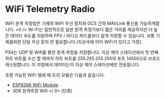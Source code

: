 # WiFi Telemetry Radio

WiFi 원격 측정법은 기체의 WiFi 무선 장치와 GCS 간의 MAVLink 통신을 가능하게합니다. <0 /> Wi-Fi는 일반적으로 일반 원격 측정기보다 짧은 거리를 제공하지만 더 높은 데이터 속도를 지원하며 FPV / 비디오 피드를보다 쉽게 지원할 수 있습니다. 보통 기체를위한 단일 무선 장치 만 필요합니다 (지상국에 이미 WiFi가 있다고 가정).

PX4는 UDP 및 Wifi를 통한 원격 측정을 지원합니다. 지상 제어 스테이션에서 첫 번째 하트 비트를 수신 할 때까지 하트 비트를 255.255.255.255의 포트 14550으로 브로드 캐스팅합니다. 이 지점에서 데이터는이 지상 제어 스테이션에만 전송됩니다.

호환 가능한 WiFi 텔레 메 트리 모듈은 다음과 같습니다.

* [ESP8266 WiFi Module](../telemetry/esp8266_wifi_module.md)
*  3DR 원격측정 Wifi </ 0> (단종)</li> </ul>